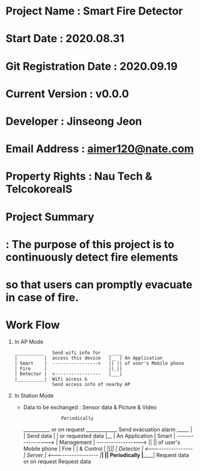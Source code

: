# Project Name          : Smart Fire Detector
# Start Date            : 2020.08.31
# Git Registration Date : 2020.09.19
# Current Version       : v0.0.0
# Developer             : Jinseong Jeon
# Email Address         : aimer120@nate.com
# Property Rights       : Nau Tech & TelcokoreaIS
# Project Summary
# : The purpose of this project is to continuously detect fire elements
#	so that users can promptly evacuate in case of fire.
#
# Work Flow
 1) In AP Mode

        ___________   Send wifi info for   _____
		|          |  access this device   |__ | An Application
		| Smart    |  ----------------->   || || of user's Mobile phone
		| Fire     |                       ||_||
		| Detector |  <-----------------   |___|
		|__________|  Wifi access &
		              Send access info of nearby AP


 2) In Station Mode
    - Data to be exchanged : Sensor data & Picture & Video


                        Periodically
        ___________     or on request     _____________  Send evacuation alarm _____
		|          |     Send data    	  |            |  or requested data    |__ | An Application
		| Smart    |  ----------------->  | Management |  ------------------>  || || of user's Mobile phone
		| Fire     |                      | & Control  |                       ||_||
		| Detector |  <-----------------  | Server     |  <------------------  |___|
		|__________|    Periodically      |____________|      Request data
                        or on request 
                         Request data 
